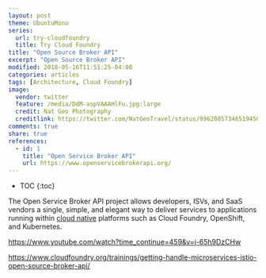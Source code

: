 ```yaml
---
layout: post
theme: UbuntuMono
series:
  url: try-cloudfoundry
  title: Try Cloud Foundry
title: "Open Source Broker API"
excerpt: "Open Source Broker API"
modified: 2018-05-16T11:51:25-04:00
categories: articles
tags: [Architecture, Cloud Foundry]
image:
  vendor: twitter
  feature: /media/DdM-aspVAAAHlFu.jpg:large
  credit: Nat Geo Photography‏
  creditlink: https://twitter.com/NatGeoTravel/status/996208573465194501
comments: true
share: true
references:
  - id: 1
    title: "Open Service Broker API"
    url: https://www.openservicebrokerapi.org/
---
```


* TOC
{:toc}

The Open Service Broker API project allows developers, ISVs, and SaaS vendors a single, simple, and elegant way to deliver services to applications running within [cloud native]() platforms such as Cloud Foundry, OpenShift, and Kubernetes.


https://www.youtube.com/watch?time_continue=459&v=j-65h9DzCHw

https://www.cloudfoundry.org/trainings/getting-handle-microservices-istio-open-source-broker-api/
